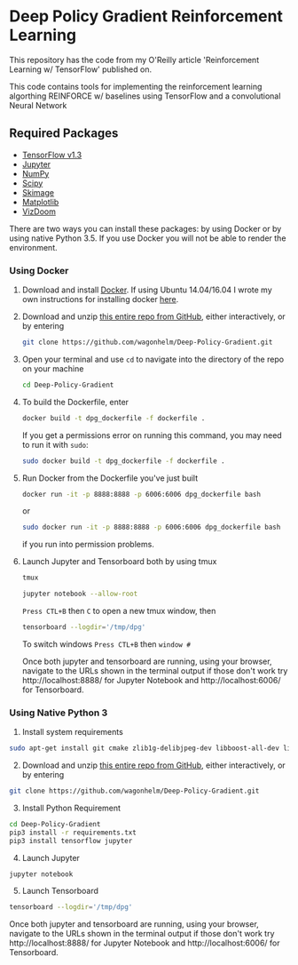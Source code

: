# Deep Policy Gradient Reinforcement Learning

This repository has the code from my O'Reilly article 'Reinforcement Learning w/ TensorFlow' published on.

This code contains tools for implementing the reinforcement learning algorthing REINFORCE w/ baselines using TensorFlow and a convolutional Neural Network

## Required Packages
* [TensorFlow v1.3](http://www.tensorflow.org/)
* [Jupyter](http://jupyter.org/)
* [NumPy](http://www.numpy.org/)
* [Scipy](https://www.scipy.org/)
* [Skimage](http://scikit-image.org/)
* [Matplotlib](http://matplotlib.org/)
* [VizDoom](https://github.com/mwydmuch/ViZDoom/blob/master/doc/Building.md)


There are two ways you can install these packages: by using Docker or by using native Python 3.5.  If you use Docker you will not be able to render the environment.  

### Using Docker

1. Download and install [Docker](https://www.docker.com/).  If using Ubuntu 14.04/16.04 I wrote my own instructions for installing docker [here](https://github.com/wagonhelm/ML-Workstation-Installation-Guide#install-docker).

2. Download and unzip [this entire repo from GitHub](https://github.com/wagonhelm/Deep-Policy-Gradient), either interactively, or by entering
    ```bash
    git clone https://github.com/wagonhelm/Deep-Policy-Gradient.git
    ```

3. Open your terminal and use `cd` to navigate into the directory of the repo on your machine
    ```bash
    cd Deep-Policy-Gradient
    ```
    
4. To build the Dockerfile, enter
    ```bash
    docker build -t dpg_dockerfile -f dockerfile .
    ```
    If you get a permissions error on running this command, you may need to run it with `sudo`:
    ```bash
    sudo docker build -t dpg_dockerfile -f dockerfile .
    ```

5. Run Docker from the Dockerfile you've just built
    ```bash
    docker run -it -p 8888:8888 -p 6006:6006 dpg_dockerfile bash
    ```
    or
    ```bash
    sudo docker run -it -p 8888:8888 -p 6006:6006 dpg_dockerfile bash
    ```
    if you run into permission problems.

6. Launch Jupyter and Tensorboard both by using tmux 
    ```bash
    tmux
    
    jupyter notebook --allow-root
    ```
    `Press CTL+B` then `C` to open a new tmux window, then
    
    ```bash
    tensorboard --logdir='/tmp/dpg'
    ```
    To switch windows `Press CTL+B` then `window #` 
 
    Once both jupyter and tensorboard are running, using your browser, navigate to the URLs shown in the terminal output if those don't work  try http://localhost:8888/ for Jupyter Notebook and http://localhost:6006/ for Tensorboard.
    
### Using Native Python 3

1. Install system requirements

```bash
sudo apt-get install git cmake zlib1g-delibjpeg-dev libboost-all-dev libsdl2-dev wget unzip gitboostbuild-essential zlib1g-dev libsdl2-dev libjpeg-dev nasm tar libbz2-dev libgtk2.0-dev cmake libfluidsynth-dev libgme-dev libopenal-dev timidity libwildmidi-dev python3-pip python3-dev python3-wheel
```
2. Download and unzip [this entire repo from GitHub](https://github.com/wagonhelm/Deep-Policy-Gradient), either interactively, or by entering

```bash
git clone https://github.com/wagonhelm/Deep-Policy-Gradient.git
```

3. Install Python Requirement

```bash
cd Deep-Policy-Gradient
pip3 install -r requirements.txt
pip3 install tensorflow jupyter
```

4. Launch Jupyter
```bash
jupyter notebook
```
5. Launch Tensorboard
```bash
tensorboard --logdir='/tmp/dpg'
```
Once both jupyter and tensorboard are running, using your browser, navigate to the URLs shown in the terminal output if those don't work  try http://localhost:8888/ for Jupyter Notebook and http://localhost:6006/ for Tensorboard.


    
